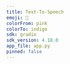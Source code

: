 ```yaml
---
title: Text-To-Speech
emoji: 🎤
colorFrom: pink
colorTo: indigo
sdk: gradio
sdk_version: 4.18.0
app_file: app.py
pinned: false
---
```

